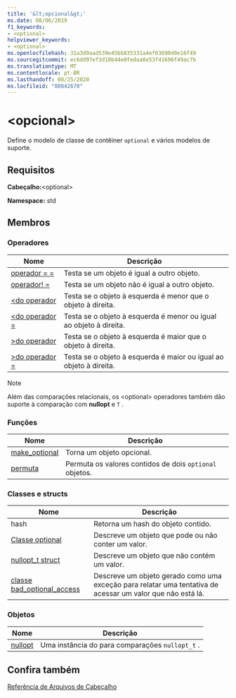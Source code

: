 ```yaml
---
title: '&lt;opcional&gt;'
ms.date: 08/06/2019
f1_keywords:
- <optional>
helpviewer_keywords:
- <optional>
ms.openlocfilehash: 31a3d9aad539e45bb835331a4ef63690d0e16f49
ms.sourcegitcommit: ec6dd97ef3d10b44e0fedaa8e53f41696f49ac7b
ms.translationtype: MT
ms.contentlocale: pt-BR
ms.lasthandoff: 08/25/2020
ms.locfileid: "88842670"
---
```

# <a name="ltoptionalgt"></a>&lt;opcional&gt;

Define o modelo de classe de contêiner `optional` e vários modelos de suporte.

## <a name="requirements"></a>Requisitos

**Cabeçalho:**\<optional>

**Namespace:** std

## <a name="members"></a>Membros

### <a name="operators"></a>Operadores

|Nome|Descrição|
|-|-|
|[operador = =](../standard-library/optional-operators.md#op_eq_eq)|Testa se um objeto é igual a outro objeto.|
|[operador! =](../standard-library/optional-operators.md#op_neq)|Testa se um objeto não é igual a outro objeto.|
|[<do operador ](../standard-library/optional-operators.md#op_lt)|Testa se o objeto à esquerda é menor que o objeto à direita.|
|[<do operador =](../standard-library/optional-operators.md#op_lt_eq)|Testa se o objeto à esquerda é menor ou igual ao objeto à direita.|
|[>do operador ](../standard-library/optional-operators.md#op_gt)|Testa se o objeto à esquerda é maior que o objeto à direita.|
|[>do operador =](../standard-library/optional-operators.md#op_lt_eq)|Testa se o objeto à esquerda é maior ou igual ao objeto à direita.|

> [!NOTE]
> Além das comparações relacionais, os \<optional> operadores também dão suporte à comparação com **nullopt** e `T` .

### <a name="functions"></a>Funções

|Nome|Descrição|
|-|-|
|[make_optional](../standard-library/optional-functions.md#make_optional)|Torna um objeto opcional.|
|[permuta](../standard-library/optional-functions.md#swap)|Permuta os valores contidos de dois `optional` objetos.|

### <a name="classes-and-structs"></a>Classes e structs

|Nome|Descrição|
|-|-|
|hash|Retorna um hash do objeto contido.|
|[Classe optional](../standard-library/optional-class.md)|Descreve um objeto que pode ou não conter um valor.|
|[nullopt_t struct](../standard-library/nullopt-t-structure.md)|Descreve um objeto que não contém um valor.|
|[classe bad_optional_access](../standard-library/bad-optional-access-class.md)|Descreve um objeto gerado como uma exceção para relatar uma tentativa de acessar um valor que não está lá.|

### <a name="objects"></a>Objetos

|Nome|Descrição|
|-|-|
|[nullopt](../standard-library/optional-functions.md#nullopt)|Uma instância do para comparações `nullopt_t` .|

## <a name="see-also"></a>Confira também

[Referência de Arquivos de Cabeçalho](../standard-library/cpp-standard-library-header-files.md)
